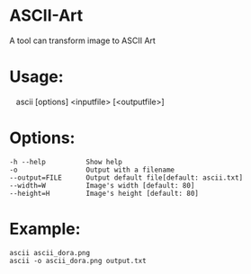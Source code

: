 # ASCII-Art
A tool can transform image to ASCII Art

# Usage:
    ascii [options] \<inputfile\> [\<outputfile\>]

# Options:
    -h --help          Show help
    -o                 Output with a filename
    --output=FILE      Output default file[default: ascii.txt]
    --width=W          Image's width [default: 80]
    --height=H         Image's height [default: 80]

# Example:
    ascii ascii_dora.png
    ascii -o ascii_dora.png output.txt
